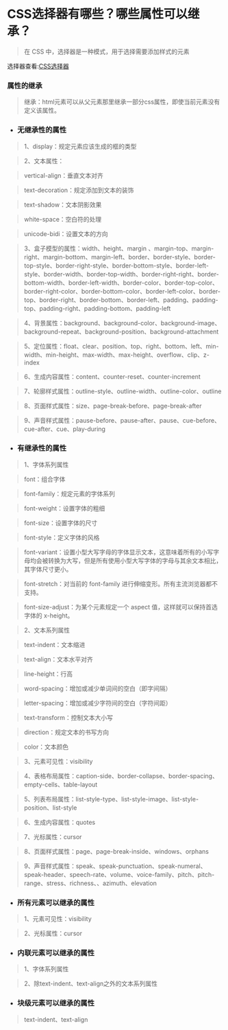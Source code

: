 # CSS选择器有哪些？哪些属性可以继承？

>在 CSS 中，选择器是一种模式，用于选择需要添加样式的元素

选择器查看:[CSS选择器](http://www.w3school.com.cn/cssref/css_selectors.asp)

### 属性的继承
> 继承：html元素可以从父元素那里继承一部分css属性，即使当前元素没有定义该属性。

- ### 无继承性的属性

> 1、display：规定元素应该生成的框的类型

> 2、文本属性：

> vertical-align：垂直文本对齐

> text-decoration：规定添加到文本的装饰

> text-shadow：文本阴影效果

> white-space：空白符的处理

> unicode-bidi：设置文本的方向

>3、盒子模型的属性：width、height、margin 、margin-top、margin-right、margin-bottom、margin-left、border、border-style、border-top-style、border-right-style、border-bottom-style、border-left-style、border-width、border-top-width、border-right-right、border-bottom-width、border-left-width、border-color、border-top-color、border-right-color、border-bottom-color、border-left-color、border-top、border-right、border-bottom、border-left、padding、padding-top、padding-right、padding-bottom、padding-left

> 4、背景属性：background、background-color、background-image、background-repeat、background-position、background-attachment

> 5、定位属性：float、clear、position、top、right、bottom、left、min-width、min-height、max-width、max-height、overflow、clip、z-index

> 6、生成内容属性：content、counter-reset、counter-increment

> 7、轮廓样式属性：outline-style、outline-width、outline-color、outline

> 8、页面样式属性：size、page-break-before、page-break-after

> 9、声音样式属性：pause-before、pause-after、pause、cue-before、cue-after、cue、play-during


- ### 有继承性的属性

> 1、字体系列属性

> font：组合字体

> font-family：规定元素的字体系列

> font-weight：设置字体的粗细

> font-size：设置字体的尺寸

> font-style：定义字体的风格

> font-variant：设置小型大写字母的字体显示文本，这意味着所有的小写字母均会被转换为大写，但是所有使用小型大写字体的字母与其余文本相比，其字体尺寸更小。

> font-stretch：对当前的 font-family 进行伸缩变形。所有主流浏览器都不支持。

> font-size-adjust：为某个元素规定一个 aspect 值，这样就可以保持首选字体的 x-height。

> 2、文本系列属性

> text-indent：文本缩进

> text-align：文本水平对齐

> line-height：行高

> word-spacing：增加或减少单词间的空白（即字间隔）

> letter-spacing：增加或减少字符间的空白（字符间距）

> text-transform：控制文本大小写

> direction：规定文本的书写方向

> color：文本颜色

> 3、元素可见性：visibility

> 4、表格布局属性：caption-side、border-collapse、border-spacing、empty-cells、table-layout

> 5、列表布局属性：list-style-type、list-style-image、list-style-position、list-style

> 6、生成内容属性：quotes

> 7、光标属性：cursor

> 8、页面样式属性：page、page-break-inside、windows、orphans

> 9、声音样式属性：speak、speak-punctuation、speak-numeral、speak-header、speech-rate、volume、voice-family、pitch、pitch-range、stress、richness、、azimuth、elevation


- ### 所有元素可以继承的属性

> 1、元素可见性：visibility

> 2、光标属性：cursor


- ### 内联元素可以继承的属性

> 1、字体系列属性

> 2、除text-indent、text-align之外的文本系列属性


- ### 块级元素可以继承的属性

> text-indent、text-align